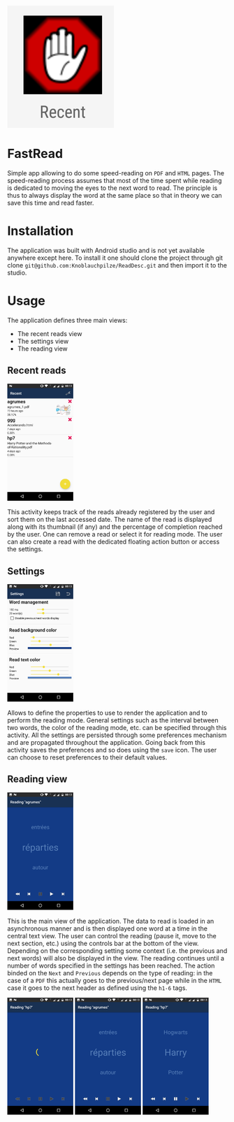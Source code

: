 ![FastRead](img_icon.png)

# FastRead
Simple app allowing to do some speed-reading on `PDF` and `HTML` pages. The speed-reading process assumes that most of the time spent while reading is dedicated to moving the eyes to the next word to read. The principle is thus to always display the word at the same place so that in theory we can save this time and read faster.

# Installation

The application was built with Android studio and is not yet available anywhere except here. To install it one should clone the project through git clone `git@github.com:Knoblauchpilze/ReadDesc.git` and then import it to the studio.

# Usage

The application defines three main views:
 * The recent reads view
 * The settings view
 * The reading view

## Recent reads

<img src="img_recent_reads.png" width="30%">

This activity keeps track of the reads already registered by the user and sort them on the last accessed date. The name of the read is displayed along with its thumbnail (if any) and the percentage of completion reached by the user. One can remove a read or select it for reading mode. The user can also create a read with the dedicated floating action button or access the settings.

## Settings

<img src="img_settings.png" width="30%">

Allows to define the properties to use to render the application and to perform the reading mode. General settings such as the interval between two words, the color of the reading mode, etc. can be specified through this activity. All the settings are persisted through some preferences mechanism and are propagated throughout the application.
Going back from this activity saves the preferences and so does using the `save` icon. The user can choose to reset preferences to their default values.

## Reading view

<img src="img_read_view_pause.png" width="30%">

This is the main view of the application. The data to read is loaded in an asynchronous manner and is then displayed one word at a time in the central text view. The user can control the reading (pause it, move to the next section, etc.) using the controls bar at the bottom of the view. Depending on the corresponding setting some context (i.e. the previous and next words) will also be displayed in the view.
The reading continues until a number of words specified in the settings has been reached. The action binded on the `Next` and `Previous` depends on the type of reading: in the case of a `PDF` this actually goes to the previous/next page while in the `HTML` case it goes to the next header as defined using the `h1-6` tags.

<img src="img_read_view_loading.png" width="30%">

<img src="img_read_view_pause.png" width="30%">

<img src="img_read_view_play.png" width="30%">
